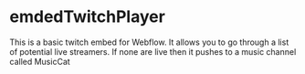# emdedTwitchPlayer
This is a basic twitch embed for Webflow.  It allows you to go through a list of potential live streamers.  If none are live then it pushes to a music channel called MusicCat
